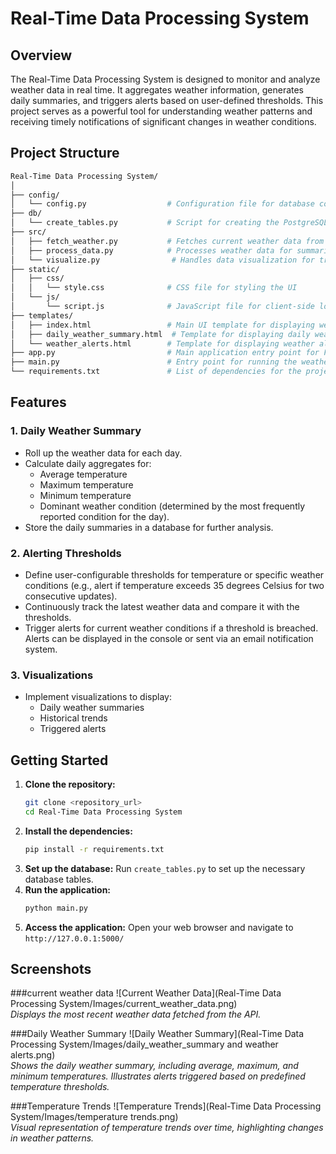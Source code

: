 # Real-Time Data Processing System

## Overview

The Real-Time Data Processing System is designed to monitor and analyze weather data in real time. It aggregates weather information, generates daily summaries, and triggers alerts based on user-defined thresholds. This project serves as a powerful tool for understanding weather patterns and receiving timely notifications of significant changes in weather conditions.

## Project Structure
```bash
Real-Time Data Processing System/
│
├── config/
│   └── config.py                  # Configuration file for database connection
├── db/
│   └── create_tables.py           # Script for creating the PostgreSQL tables
├── src/
│   ├── fetch_weather.py           # Fetches current weather data from API
│   ├── process_data.py            # Processes weather data for summaries and alerts
│   └── visualize.py                # Handles data visualization for trends and summaries
├── static/
│   ├── css/
│   │   └── style.css              # CSS file for styling the UI
│   └── js/
│       └── script.js              # JavaScript file for client-side logic
├── templates/
│   ├── index.html                 # Main UI template for displaying weather data
│   ├── daily_weather_summary.html  # Template for displaying daily weather summaries
│   └── weather_alerts.html        # Template for displaying weather alerts
├── app.py                         # Main application entry point for Flask
├── main.py                        # Entry point for running the weather monitoring logic
└── requirements.txt               # List of dependencies for the project
```


## Features

### 1. Daily Weather Summary
- Roll up the weather data for each day.
- Calculate daily aggregates for:
  - Average temperature
  - Maximum temperature
  - Minimum temperature
  - Dominant weather condition (determined by the most frequently reported condition for the day).
- Store the daily summaries in a database for further analysis.

### 2. Alerting Thresholds
- Define user-configurable thresholds for temperature or specific weather conditions (e.g., alert if temperature exceeds 35 degrees Celsius for two consecutive updates).
- Continuously track the latest weather data and compare it with the thresholds.
- Trigger alerts for current weather conditions if a threshold is breached. Alerts can be displayed in the console or sent via an email notification system.

### 3. Visualizations
- Implement visualizations to display:
  - Daily weather summaries
  - Historical trends
  - Triggered alerts

## Getting Started

1. **Clone the repository:**
   ```bash
   git clone <repository_url>
   cd Real-Time Data Processing System
   ```
2. **Install the dependencies:**
   ```bash
   pip install -r requirements.txt
   ```
3. **Set up the database:**
   Run ```create_tables.py``` to set up the necessary database tables.
4. **Run the application:**
   ```bash
   python main.py
   ```
5. **Access the application:**
   Open your web browser and navigate to ```http://127.0.0.1:5000/```

## Screenshots
###current weather data
![Current Weather Data](Real-Time Data Processing System/Images/current_weather_data.png)  
*Displays the most recent weather data fetched from the API.*

###Daily Weather Summary
![Daily Weather Summary](Real-Time Data Processing System/Images/daily_weather_summary and weather alerts.png)  
*Shows the daily weather summary, including average, maximum, and minimum temperatures.*
*Illustrates alerts triggered based on predefined temperature thresholds.*

###Temperature Trends
![Temperature Trends](Real-Time Data Processing System/Images/temperature trends.png)  
*Visual representation of temperature trends over time, highlighting changes in weather patterns.*
